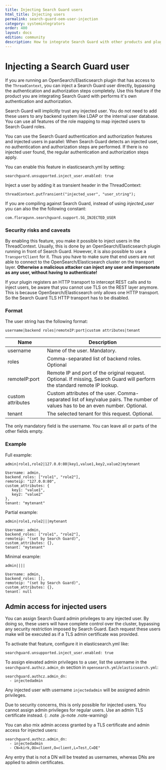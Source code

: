 ```yaml
---
title: Injecting Search Guard users
html_title: Injecting users
permalink: search-guard-oem-user-injection
category: systemintegrators
order: 400
layout: docs
edition: community
description: How to integrate Search Guard with other products and plugins to inject a Search Guard user directly
---
```

<!---
Copyright 2020 floragunn GmbH
-->

# Injecting a Search Guard user

If you are running an OpenSearch/Elasticsearch plugin that has access to the `ThreadContext`, you can inject a Search Guard user directly, bypassing the authentication and authorization steps completely. Use this feature if the product you are integrating Search Guard with performs it's own authentication and authorization. 

Search Guard will implicitly trust any injected user. You do not need to add these users to any backend system like LDAP or the internal user database. You can use all features of the role mapping to map injected users to Search Guard roles.

You can use the Search Guard authentication and authorization features and injected users in parallel: When Search Guard detects an injected user, no authentication and authorization steps are performed. If there is no injected user found, the regular authentication and authorization steps apply.

You can enable this feature in elasticsearch.yml by setting:

```
searchguard.unsupported.inject_user.enabled: true
```

Inject a user by adding it as transient header in the ThreadContext:

```
threadContext.putTransient("injected_user", "user_string");
```

If you are compiling against Search Guard, instead of using *injected_user* you can also the the following constant:

```
com.floragunn.searchguard.support.SG_INJECTED_USER
```

### Security risks and caveats

By enabling this feature, you make it possible to inject users in the ThreadContext. Usually, this is done by an OpenSearch/Elasticsearch plugin running in front of Search Guard. However, it is also possible to use a `TransportClient` for it. Thus you have to make sure that end users are not able to connect to the OpenSearch/Elasticsearch cluster on the transport layer. **Otherwise a malicious attacker can inject any user and impersonate as any user, without having to authenticate!**

If your plugin registers an HTTP transport to intercept REST calls and to inject users, be aware that you cannot use TLS on the REST layer anymore. This is because OpenSearch/Elasticsearch only allows one HTTP transport. So the Search Guard TLS HTTP transport has to be disabled. 

### Format

The user string has the following format:

```
username|backend roles|remoteIP:port|custom attributes|tenant
```

| Name | Description |
|---|---|
| username | Name of the user. Mandatory. |
| roles | Comma-separated list of backend roles. Optional |
| remoteIP:port | Remote IP and port of the original request. Optional. If missing, Search Guard will perform the standard remote IP lookup.|
| custom attributes | Custom attributes of the user. Comma-separated list of key/value pairs. The number of values has to be an even number. Optional. |
| tenant | The selected tenant for this request. Optional.  |

The only mandatory field is the username. You can leave all or parts of the other fields empty.

### Example

Full example:
```
admin|role1,role2|127.0.0:80|key1,value1,key2,value2|mytenant
```

```
Username: admin,
backend_roles: ["role1", "role2"],
remoteip: "127.0.0:80",
custom_attributes: {
   key1: "value1",
   key2: "value2"
},
tenant: "mytenant"
```

Partial example:

```
admin|role1,role2|||mytenant
```

```
Username: admin,
backend_roles: ["role1", "role2"],
remoteip: "(set by Search Guard)",
custom_attributes: {},
tenant: "mytenant"
```

Minimal example:

```
admin||||
```
```
Username: admin,
backend_roles: [],
remoteip: "(set by Search Guard)",
custom_attributes: {},
tenant: null
```

## Admin access for injected users

You can assign Search Guard admin privileges to any injected user. By doing so, these users will have complete control over the cluster, bypassing any security restriction imposed by Search Guard. Each request these users make will be executed as if a TLS admin certificate was provided.

To activate that feature, configure it in elasticsearch.yml like:

```
searchguard.unsupported.inject_user.enabled: true
```

To assign elevated admin privileges to a user, list the username in the  `searchguard.authcz.admin_dn` section in `opensearch.yml`/`elasticsearch.yml`:

```
searchguard.authcz.admin_dn:
  - injectedadmin
```

Any injected user with username `injectedadmin` will be assigned admin privileges. 

Due to security concerns, this is only possible for injected users. You cannot assign admin privileges for regular users. Use an admin TLS certificate instead.
{: .note .js-note .note-warning}

You can also mix admin access granted by a TLS certificate and admin access for injected users:

```
searchguard.authcz.admin_dn:
  - injectedadmin
  - CN=kirk,OU=client,O=client,L=Test,C=DE"
```

Any entry that is not a DN will be treated as usernames, whereas DNs are applied to admin certificates.
